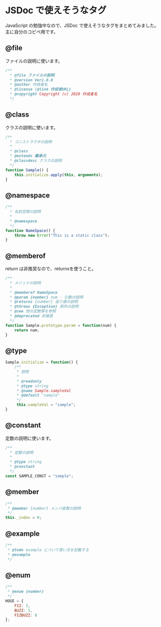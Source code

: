 # JSDoc で使えそうなタグ
JavaScript の勉強中なので、JSDoc で使えそうなタグをまとめてみました。  
主に自分のコピペ用です。

## <span>@</span>file
ファイルの説明に使います。

```js
/** 
  * @file ファイルの説明
  * @version Ver1.0.0
  * @author 作成者名
  * @license {@link 作成者URL}
  * @copyright Copyright (c) 2020 作成者名
  */
```

## <span>@</span>class
クラスの説明に使います。

```js
/**
  * コンストラクタの説明
  *
  * @class
  * @extends 継承元
  * @classdesc クラスの説明
  */
function Sample() {
    this.initialize.apply(this, arguments);
}
```

## <span>@</span>namespace
```js
/**
  * 名前空間の説明
  *
  * @namespace
  */
function NameSpace() {
    throw new Error("This is a static class");
}
```

## <span>@</span>memberof
return は非推奨なので、returnsを使うこと。

```js
/**
  * メソッドの説明
  *
  * @memberof NameSpace
  * @param {number} num - 引数の説明
  * @returns {number} 返り値の説明
  * @throws {Exception} 例外の説明
  * @see 他の定数等を参照
  * @deprecated 非推奨
  */
function Sample.prototype.param = function(num) {
    return num;
}
```

## <span>@</span>type
```js
Sample.initialize = function() {
    /**
     * 説明
     *
     * @readonly
     * @type string
     * @name Sample.sampleVal
     * @default "sample"
     */
     this.sampleVal = "sample";
}
```

## <span>@</span>constant
定数の説明に使います。

```js
/**
  * 定数の説明
  *
  * @type string
  * @constant
  */
const SAMPLE_CONST = "sample";
```

## <span>@</span>member
```js
/**
 * @member {number} メンバ変数の説明
 */
this._index = 0;
```

## <span>@</span>example
```js
/**
 * @todo example について使い方を記載する
 * @example
 */
```

## <span>@</span>enum
```js
/**
 * @enum {number}
 */
HOGE = {
    FIZ: 3,
    BUZZ: 5,
    FIZBUZZ: 8
};
```

